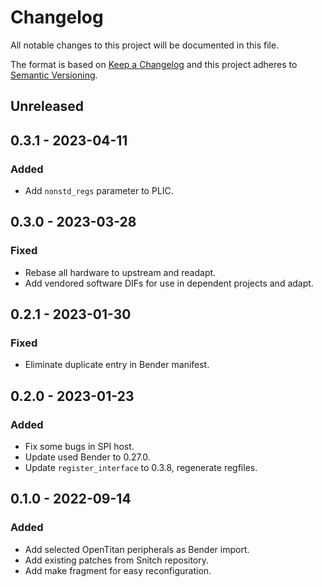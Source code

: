 # Changelog
All notable changes to this project will be documented in this file.

The format is based on [Keep a Changelog](http://keepachangelog.com/en/1.0.0/)
and this project adheres to [Semantic Versioning](http://semver.org/spec/v2.0.0.html).

## Unreleased

## 0.3.1 - 2023-04-11
### Added
- Add `nonstd_regs` parameter to PLIC.

## 0.3.0 - 2023-03-28
### Fixed
- Rebase all hardware to upstream and readapt.
- Add vendored software DIFs for use in dependent projects and adapt.

## 0.2.1 - 2023-01-30
### Fixed
- Eliminate duplicate entry in Bender manifest.

## 0.2.0 - 2023-01-23
### Added
- Fix some bugs in SPI host.
- Update used Bender to 0.27.0.
- Update `register_interface` to 0.3.8, regenerate regfiles.


## 0.1.0 - 2022-09-14
### Added
- Add selected OpenTitan peripherals as Bender import.
- Add existing patches from Snitch repository.
- Add make fragment for easy reconfiguration.
